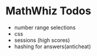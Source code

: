 # MathWhiz Todos

- number range selections
- css
- sessions (high scores)
- hashing for answers(anticheat)